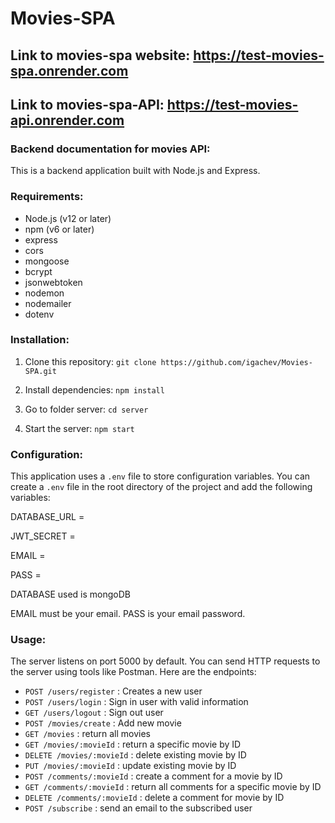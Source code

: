 # Movies-SPA

## Link to movies-spa website: https://test-movies-spa.onrender.com

## Link to movies-spa-API: https://test-movies-api.onrender.com

### Backend documentation for movies API:

 This is a backend application built with Node.js and Express.
 
 ### Requirements:
 
 - Node.js (v12 or later)
 - npm (v6 or later)
 - express
 - cors
 - mongoose
 - bcrypt
 - jsonwebtoken
 - nodemon
 - nodemailer
 - dotenv

### Installation:

1. Clone this repository: `git clone https://github.com/igachev/Movies-SPA.git`

2. Install dependencies: `npm install`
 
3. Go to folder server: `cd server`

4. Start the server: `npm start`

### Configuration:
This application uses a `.env` file to store configuration variables. You can create a `.env` file
in the root directory of the project and add the following variables:

DATABASE_URL = 

JWT_SECRET =

EMAIL =   

PASS =

DATABASE used is mongoDB

EMAIL must be your email.
PASS is your email password.

### Usage:

The server listens on port 5000 by default. You can send HTTP requests to the server using tools like Postman. Here are the endpoints:

- `POST /users/register` : Creates a new user
- `POST /users/login` : Sign in user with valid information
- `GET /users/logout` : Sign out user
- `POST /movies/create` : Add new movie
- `GET /movies` : return all movies
- `GET /movies/:movieId` : return a specific movie by ID
- `DELETE /movies/:movieId` : delete existing movie by ID
- `PUT /movies/:movieId` : update existing movie by ID
- `POST /comments/:movieId` : create a comment for a movie by ID
- `GET /comments/:movieId` : return all comments for a specific movie by ID
- `DELETE /comments/:movieId` : delete a comment for movie by ID
- `POST /subscribe` : send an email to the subscribed user
